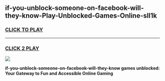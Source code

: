 
## if-you-unblock-someone-on-facebook-will-they-know-Play-Unblocked-Games-Online-sll1k
<h3>
<a href="https://premium76.site?title=if-you-unblock-someone-on-facebook-will-they-know&ref=25A">CLICK TO PLAY</a></h3>
<hr>

<h3>
<a href="https://premium76.site?title=if-you-unblock-someone-on-facebook-will-they-know&ref=25A">CLICK 2 PLAY</a>
  
</h3>

<a href="https://premium76.site?title=if-you-unblock-someone-on-facebook-will-they-know&ref=25A"><img src="https://clearcache.store/games.png"></a>


**if-you-unblock-someone-on-facebook-will-they-know games unblocked: Your Gateway to Fun and Accessible Online Gaming**
